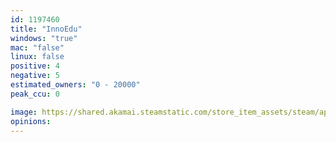 ```yaml
---
id: 1197460
title: "InnoEdu"
windows: "true"
mac: "false"
linux: false
positive: 4
negative: 5
estimated_owners: "0 - 20000"
peak_ccu: 0

image: https://shared.akamai.steamstatic.com/store_item_assets/steam/apps/1197460/header.jpg?t=1602216821
opinions:
---
```

